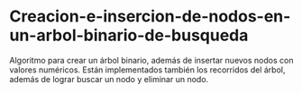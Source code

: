 # Creacion-e-insercion-de-nodos-en-un-arbol-binario-de-busqueda
Algoritmo para crear un árbol binario, además de insertar nuevos nodos con valores numéricos. Están implementados también los recorridos del árbol, además de lograr buscar un nodo y eliminar un nodo.
